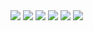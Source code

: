 <img src="https://img.shields.io/badge/Language_Python-3DDC84?style=flat-square&logo=Android&logoColor=white"/>
<img src="https://img.shields.io/badge/OS_Windows, Linux-3DDC84?style=flat-square&logo=Android&logoColor=white"/>
<img src="https://img.shields.io/badge/Framework_Tensorflow, Keras, PyTorch-3DDC84?style=flat-square&logo=Android&logoColor=white"/>
<img src="https://img.shields.io/badge/Database_Oracle-3DDC84?style=flat-square&logo=Android&logoColor=white"/>
<img src="https://img.shields.io/badge/Development Tool_Colab, Jupyter Notebook, Vscode, sqldeveloper-3DDC84?style=flat-square&logo=Android&logoColor=white"/>
<img src="https://img.shields.io/badge/ETC_Pandas, Numpy, BeautifulSoup, Selenium, Scikit Learn,Scipy,
Statmodels, Matplotlib, Seaborn, Tableau, Flask, Django, Docker, AWS 
Github-3DDC84?style=flat-square&logo=Android&logoColor=white"/>
